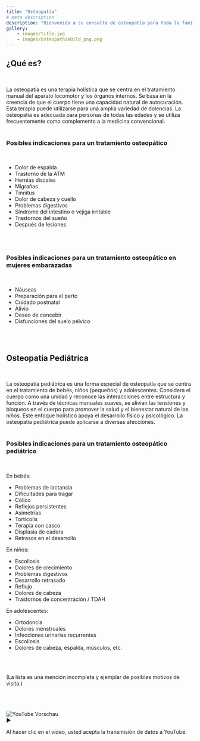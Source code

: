 ```yaml
---
title: "Osteopatía"
# meta description
description: "Bienvenido a su consulta de osteopatía para toda la familia en Stuttgart. Especializado en bebés, niños y mujeres antes y después del parto."
gallery:
    - images/title.jpg
    - images/OsteopathieBild_png.png
---
```


## ¿Qué es?
<br>

La osteopatía es una terapia holística que se centra en el tratamiento manual del aparato locomotor y los órganos internos. Se basa en la creencia de que el cuerpo tiene una capacidad natural de autocuración. Esta terapia puede utilizarse para una amplia variedad de dolencias. La osteopatía es adecuada para personas de todas las edades y se utiliza frecuentemente como complemento a la medicina convencional.
<br>
<br>

### Posibles indicaciones para un tratamiento osteopático
<br>

* Dolor de espalda
* Trastorno de la ATM
* Hernias discales
* Migrañas
* Tinnitus
* Dolor de cabeza y cuello
* Problemas digestivos
* Síndrome del intestino o vejiga irritable
* Trastornos del sueño
* Después de lesiones
<br>
<br>

### Posibles indicaciones para un tratamiento osteopático en mujeres embarazadas
<br>

* Náuseas
* Preparación para el parto
* Cuidado postnatal
* Alivio
* Deseo de concebir
* Disfunciones del suelo pélvico
<br>
<br>

## Osteopatía Pediátrica
<br>

La osteopatía pediátrica es una forma especial de osteopatía que se centra en el tratamiento de bebés, niños (pequeños) y adolescentes. Considera el cuerpo como una unidad y reconoce las interacciones entre estructura y función. A través de técnicas manuales suaves, se alivian las tensiones y bloqueos en el cuerpo para promover la salud y el bienestar natural de los niños. Este enfoque holístico apoya el desarrollo físico y psicológico. La osteopatía pediátrica puede aplicarse a diversas afecciones.
<br>
<br>

### Posibles indicaciones para un tratamiento osteopático pediátrico
<br>

En bebés:

* Problemas de lactancia
* Dificultades para tragar
* Cólico
* Reflejos persistentes
* Asimetrías
* Tortícolis
* Terapia con casco
* Displasia de cadera
* Retrasos en el desarrollo

En niños:

* Escoliosis
* Dolores de crecimiento
* Problemas digestivos
* Desarrollo retrasado
* Reflujo
* Dolores de cabeza
* Trastornos de concentración / TDAH

En adolescentes:

* Ortodoncia
* Dolores menstruales
* Infecciones urinarias recurrentes
* Escoliosis
* Dolores de cabeza, espalda, músculos, etc.
<br>
<br>

(La lista es una mención incompleta y ejemplar de posibles motivos de visita.)
  
<br>
<br>
<br>

<div class="youtube-placeholder" data-ytid="BU27TUPikaw" onclick="loadYoutube(this)">
  <div class="thumbnail">
    <img src="https://img.youtube.com/vi/BU27TUPikaw/hqdefault.jpg" alt="YouTube Vorschau">
    <div class="play-button">▶</div>
  </div>
  <p>Al hacer clic en el vídeo, usted acepta la transmisión de datos a YouTube.</p>
</div>
